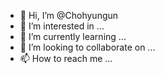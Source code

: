 - 👋 Hi, I’m @Chohyungun
- 👀 I’m interested in ...
- 🌱 I’m currently learning ...
- 💞️ I’m looking to collaborate on ...
- 📫 How to reach me ...

<!---
Chohyungun/Chohyungun is a ✨ special ✨ repository because its `README.md` (this file) appears on your GitHub profile.
You can click the Preview link to take a look at your changes.
--->

